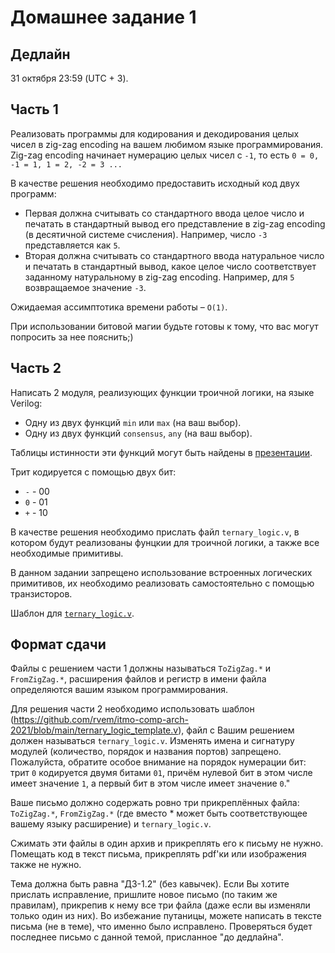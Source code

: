 # Домашнее задание 1

## Дедлайн

31 октября 23:59 (UTC + 3).

## Часть 1

Реализовать программы для кодирования и декодирования целых чисел в zig-zag encoding на вашем любимом языке программирования.
Zig-zag encoding начинает нумерацию целых чисел с `-1`, то есть `0 = 0, -1 = 1, 1 = 2, -2 = 3 ...`

В качестве решения необходимо предоставить исходный код двух программ:
* Первая должна считывать со стандартного ввода целое число и печатать в стандартный вывод его представление
  в zig-zag encoding (в десятичной системе счисления). Например, число `-3` представляется как `5`.
* Вторая должна считывать со стандартного ввода натуральное число и печатать в стандартный вывод, какое
  целое число соответствует заданному натуральному в zig-zag encoding. Например, для `5` возвращаемое значение `-3`.

Ожидаемая ассимптотика времени работы – `O(1)`.

При использовании битовой магии будьте готовы к тому, что вас могут попросить за нее пояснить;)

## Часть 2

Написать 2 модуля, реализующих функции троичной логики, на языке Verilog:
* Одну из двух функций `min` или `max` (на ваш выбор).
* Одну из двух функций `consensus`, `any` (на ваш выбор).

Таблицы истинности эти функций могут быть найдены в [презентации](https://slides.com/romanmelnikov/deck-1#/18).

Трит кодируется с помощью двух бит:
* `-` - 00
* `0` - 01
* `+` - 10

В качестве решения необходимо прислать файл `ternary_logic.v`, в котором будут реализованы
фунцкии для троичной логики, а также все необходимые примитивы.

В данном задании запрещено использование встроенных логических примитивов, их необходимо реализовать
самостоятельно с помощью транзисторов.

Шаблон для [`ternary_logic.v`](./ternary_logic_template.v).

## Формат сдачи

Файлы с решением части 1 должны называться `ToZigZag.*` и `FromZigZag.*`, расширения файлов и регистр в имени файла определяются вашим языком программирования.

Для решения части 2 необходимо использовать шаблон (https://github.com/rvem/itmo-comp-arch-2021/blob/main/ternary_logic_template.v), файл с Вашим решением должен называться
`ternary_logic.v`. Изменять имена и сигнатуру модулей (количество, порядок и названия портов) запрещено. Пожалуйста, обратите особое внимание на порядок нумерации бит: трит `0`
кодируется двумя битами `01`, причём нулевой бит в этом числе имеет значение `1`, а первый бит в этом числе имеет значение `0`."

Ваше письмо должно содержать ровно три прикреплённых файла: `ToZigZag.*`, `FromZigZag.*` (где вместо * может быть соответствующее вашему языку расширение)
и `ternary_logic.v`.

Сжимать эти файлы в один архив и прикреплять его к письму не нужно.
Помещать код в текст письма, прикреплять pdf'ки или изображения также не нужно.

Тема должна быть равна "ДЗ-1.2" (без кавычек). Если Вы хотите прислать исправление, пришлите новое письмо (по таким же правилам), прикрепив к нему все три файла (даже если вы изменяли только один из них). Во избежание путаницы, можете написать в тексте письма (не в теме), что именно было исправлено.
Проверяться будет последнее письмо с данной темой, присланное "до дедлайна".
